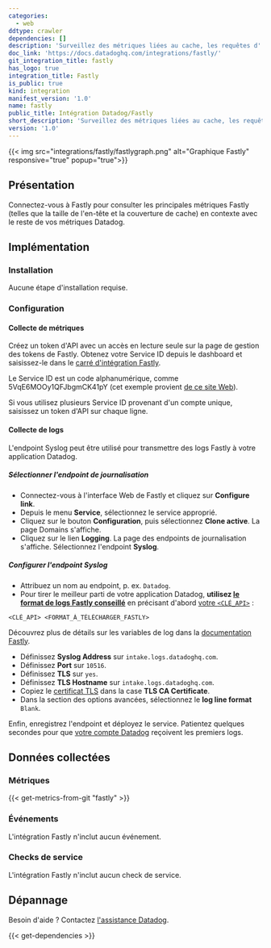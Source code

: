 ```yaml
---
categories:
  - web
ddtype: crawler
dependencies: []
description: 'Surveillez des métriques liées au cache, les requêtes d''origine, les codes de réponse, et plus encore.'
doc_link: 'https://docs.datadoghq.com/integrations/fastly/'
git_integration_title: fastly
has_logo: true
integration_title: Fastly
is_public: true
kind: integration
manifest_version: '1.0'
name: fastly
public_title: Intégration Datadog/Fastly
short_description: 'Surveillez des métriques liées au cache, les requêtes d''origine, les codes de réponse, et plus encore. more.'
version: '1.0'
---
```

{{< img src="integrations/fastly/fastlygraph.png" alt="Graphique Fastly" responsive="true" popup="true">}}

## Présentation

Connectez-vous à Fastly pour consulter les principales métriques Fastly (telles que la taille de l'en-tête et la couverture de cache) en contexte avec le reste de vos métriques Datadog.

## Implémentation
### Installation

Aucune étape d'installation requise.

### Configuration

#### Collecte de métriques

Créez un token d'API avec un accès en lecture seule sur la page de gestion des tokens de Fastly. Obtenez votre Service ID depuis le dashboard et saisissez-le dans le [carré d'intégration Fastly][1].

<div class="alert alert-info">
Le Service ID est un code alphanumérique, comme 5VqE6MOOy1QFJbgmCK41pY (cet exemple provient <a href="https://docs.fastly.com/api/auth">de ce site Web</a>).
</div>

Si vous utilisez plusieurs Service ID provenant d'un compte unique, saisissez un token d'API sur chaque ligne.

#### Collecte de logs

L'endpoint Syslog peut être utilisé pour transmettre des logs Fastly à votre application Datadog. 

##### Sélectionner l'endpoint de journalisation

* Connectez-vous à l'interface Web de Fastly et cliquez sur **Configure link**.
* Depuis le menu **Service**, sélectionnez le service approprié.
* Cliquez sur le bouton **Configuration**, puis sélectionnez **Clone active**. La page Domains s'affiche.
* Cliquez sur le lien **Logging**. La page des endpoints de journalisation s'affiche. Sélectionnez l'endpoint **Syslog**.

##### Configurer l'endpoint Syslog

* Attribuez un nom au endpoint, p. ex. `Datadog`.
* Pour tirer le meilleur parti de votre application Datadog, **utilisez [le format de logs Fastly conseillé][2]** en précisant d'abord [votre `<CLÉ_API>`][3] :

```
<CLÉ_API> <FORMAT_À_TÉLÉCHARGER_FASTLY>
```

Découvrez plus de détails sur les variables de log dans la [documentation Fastly][4].

* Définissez **Syslog Address** sur `intake.logs.datadoghq.com`.
* Définissez **Port** sur `10516`.
* Définissez **TLS** sur `yes`.
* Définissez **TLS Hostname** sur `intake.logs.datadoghq.com`.
* Copiez le [certificat TLS][5] dans la case **TLS CA Certificate**.
* Dans la section des options avancées, sélectionnez le **log line format** `Blank`.

Enfin, enregistrez l'endpoint et déployez le service. Patientez quelques secondes pour que [votre compte Datadog][6] reçoivent les premiers logs.

## Données collectées

### Métriques
{{< get-metrics-from-git "fastly" >}}


### Événements

L'intégration Fastly n'inclut aucun événement.

### Checks de service

L'intégration Fastly n'inclut aucun check de service.

## Dépannage
Besoin d'aide ? Contactez [l'assistance Datadog][8].

[1]: https://app.datadoghq.com/account/settings#integrations/fastly
[2]: https://docs.datadoghq.com/resources/json/fastly_format.json
[3]: https://app.datadoghq.com/account/settings#api
[4]: https://docs.fastly.com/guides/streaming-logs/useful-variables-to-log
[5]: https://docs.datadoghq.com/resources/crt/intake.logs.datadoghq.com.crt
[6]: https://app.datadoghq.com/logs
[7]: https://github.com/DataDog/dogweb/blob/prod/integration/fastly/fastly_metadata.csv
[8]: https://docs.datadoghq.com/fr/help


{{< get-dependencies >}}